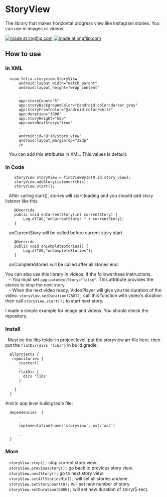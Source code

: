 # StoryView
The library that makes horizontal progress view like Instagram stories. You can use in images or videos.

<a href="https://imgflip.com/gif/3kbkj9"><img src="https://i.imgflip.com/3kbkj9.gif" title="made at imgflip.com"/></a>
<a href="https://imgflip.com/gif/3kbn4p"><img src="https://i.imgflip.com/3kbn4p.gif" title="made at imgflip.com"/></a>

## How to use

### In XML

```
  <com.felix.storyview.StoryView
      android:layout_width="match_parent"
      android:layout_height="wrap_content"
      .
      .
      app:storyCount="5"
      app:storyBackgroundColor="@android:color/darker_gray"
      app:storyFrontColor="@android:color/white"
      app:duration="3000"
      app:storyHeight="5dp"
      app:autoNextStory="true"
      .
      .
      android:id="@+id/story_view"
      android:layout_marginTop="32dp"
      />
```
&nbsp;&nbsp; You can add this attributes in XML. This values is default.
### In Code
```
    StoryView storyView = findViewById(R.id.story_view);
    storyView.addStoryListener(this);
    storyView.start();
```
&nbsp;&nbsp; After calling start(), stories will start loading and you should add story listener like this.
```
    @Override
    public void onCurrentStory(int currentStory) {
        Log.d(TAG,"onCurrentStory: " + currentStory);
    }
```
&nbsp;&nbsp; onCurrentStory will be called before current story start.
```
    @Override
    public void onCompleteStories() {
        Log.d(TAG,"onCompleteStories");
    }
```
&nbsp;&nbsp; onCompleteStories will be called after all stories end.    

You can also use this library in videos, if the follows these instructions.  
&nbsp;&nbsp; - You must set `app:autoNextStory="false"`. This attribute provides the stories to stop the next story.  
&nbsp;&nbsp; - When the next video ready, VideoPlayer will give you the duration of the video. `storyView.setDuration(7587);` call this function with video's duration then call `storyView.start();` to start next story.    
  
I made a simple example for image and videos. You should check the repository.  

### Install
&nbsp;&nbsp;Must be the libs folder in project level, put the storyview.arr file here. then put the `flatDir{dirs 'libs'}` in build.gradle;
```
  allprojects {
   repositories {
      jcenter()
      .
      flatDir {
        dirs 'libs'
      }
      .
    }
  }
```
And in app level build.gradle file;  
```
  dependencies  {
      .
      .
      implementation(name:'storyview', ext:'aar')
      .
      .
  }
```

### More
&nbsp;&nbsp; `storyView.stop();` stop current story view.  
&nbsp;&nbsp; `storyView.previousStory();` go back to previous story view.  
&nbsp;&nbsp; `storyView.nextStory();` go to next story view.    
&nbsp;&nbsp; `storyView.setAllStoriesMin();` will set all stories undone.  
&nbsp;&nbsp; `storyView.setStoryCount(8);` will set new number of story.   
&nbsp;&nbsp; `storyView.setDuration(5000);` will set new duration of story(5 sec).  





